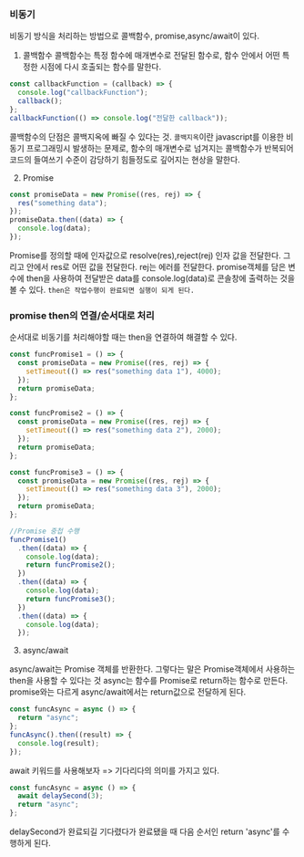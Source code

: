 ### 비동기

비동기 방식을 처리하는 방법으로 콜백함수, promise,async/await이 있다.

1. 콜백함수
   콜백함수는 특정 함수에 매개변수로 전달된 함수로, 함수 안에서 어떤 특정한 시점에 다시 호출되는 함수를 말한다.

```js
const callbackFunction = (callback) => {
  console.log("callbackFunction");
  callback();
};
callbackFunction(() => console.log("전달한 callback"));
```

콜백함수의 단점은 콜백지옥에 빠질 수 있다는 것.
`콜백지옥`이란 javascript를 이용한 비동기 프로그래밍시 발생하는 문제로, 함수의 매개변수로 넘겨지는 콜백함수가 반복되어 코드의 들여쓰기 수준이 감당하기 힘들정도로 깊어지는 현상을 말한다.

2. Promise

```js
const promiseData = new Promise((res, rej) => {
  res("something data");
});
promiseData.then((data) => {
  console.log(data);
});
```

Promise를 정의할 때에 인자값으로 resolve(res),reject(rej) 인자 값을 전달한다. 그리고 안에서 res로 어떤 값을 전달한다.
rej는 에러를 전달한다.
promise객체를 담은 변수에 then을 사용하여 전달받은 data를 console.log(data)로 콘솔창에 출력하는 것을 볼 수 있다.
`then은 작업수행이 완료되면 실행이 되게 된다.`

### promise then의 연결/순서대로 처리

순서대로 비동기를 처리해야할 때는 then을 연결하여 해결할 수 있다.

```js
const funcPromise1 = () => {
  const promiseData = new Promise((res, rej) => {
    setTimeout(() => res("something data 1"), 4000);
  });
  return promiseData;
};

const funcPromise2 = () => {
  const promiseData = new Promise((res, rej) => {
    setTimeout(() => res("something data 2"), 2000);
  });
  return promiseData;
};

const funcPromise3 = () => {
  const promiseData = new Promise((res, rej) => {
    setTimeout(() => res("something data 3"), 2000);
  });
  return promiseData;
};

//Promise 중첩 수행
funcPromise1()
  .then((data) => {
    console.log(data);
    return funcPromise2();
  })
  .then((data) => {
    console.log(data);
    return funcPromise3();
  })
  .then((data) => {
    console.log(data);
  });
```

3. async/await

async/await는 Promise 객체를 반환한다. 그렇다는 말은 Promise객체에서 사용하는 then을 사용할 수 있다는 것
async는 함수를 Promise로 return하는 함수로 만든다. promise와는 다르게 async/await에서는 return값으로 전달하게 된다.

```js
const funcAsync = async () => {
  return "async";
};
funcAsync().then((result) => {
  console.log(result);
});
```

await 키워드를 사용해보자 => 기다리다의 의미를 가지고 있다.

```js
const funcAsync = async () => {
  await delaySecond(3);
  return "async";
};
```

delaySecond가 완료되길 기다렸다가 완료됐을 때 다음 순서인 return 'async'를 수행하게 된다.
